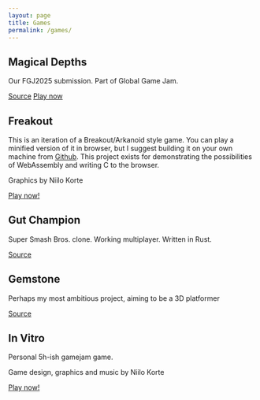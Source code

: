 ```yaml
---
layout: page
title: Games 
permalink: /games/
---
```






## Magical Depths

Our FGJ2025 submission. Part of Global Game Jam.

[Source](https://github.com/eikrt/FGJ2025)
[Play now](https://eikrt.itch.io/magical-depths)


## Freakout

This is an iteration of a Breakout/Arkanoid style game. You can play a minified version of it in browser, but I suggest building it on your own machine from [Github](https://www.github.com/eikrt/freakout). This project exists for demonstrating the possibilities of WebAssembly and writing C to the browser.

Graphics by Niilo Korte

[Play now!](/freakout/)

## Gut Champion

Super Smash Bros. clone. Working multiplayer. Written in Rust.

[Source](https://github.com/eikrt/gut-champion)


## Gemstone

Perhaps my most ambitious project, aiming to be a 3D platformer

[Source](https://github.com/eikrt/gemstone)

## In Vitro 

Personal 5h-ish gamejam game.

Game design, graphics and music by Niilo Korte

[Play now!](https://eikrt.itch.io/in-vitro/)
